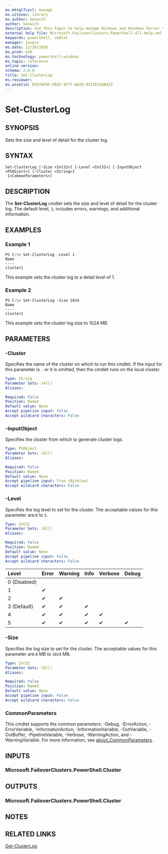```yaml
---
ms.mktglfcycl: manage
ms.sitesec: library
ms.author: kenwith
author: kenwith
description: Use this topic to help manage Windows and Windows Server technologies with Windows PowerShell.
external help file: Microsoft.FailoverClusters.PowerShell.dll-Help.xml
keywords: powershell, cmdlet
manager: jasgro
ms.date: 12/20/2016
ms.prod: w10
ms.technology: powershell-windows
ms.topic: reference
online version: 
schema: 2.0.0
title: Set-ClusterLog
ms.reviewer:
ms.assetid: EF07AF65-FB1F-4777-AA29-9213E52AB423
---
```


# Set-ClusterLog

## SYNOPSIS
Sets the size and level of detail for the cluster log.

## SYNTAX

```
Set-ClusterLog [-Size <Int32>] [-Level <Int32>] [-InputObject <PSObject>] [-Cluster <String>]
 [<CommonParameters>]
```

## DESCRIPTION
The **Set-ClusterLog** cmdlet sets the size and level of detail for the cluster log.
The default level, `3`, includes errors, warnings, and additional information.

## EXAMPLES

### Example 1
```
PS C:\> Set-ClusterLog -Level 1
Name 
---- 
cluster1
```

This example sets the cluster log to a detail level of 1.

### Example 2
```
PS C:\> Set-ClusterLog -Size 1024
Name 
---- 
cluster1
```

This example sets the cluster log size to 1024 MB.

## PARAMETERS

### -Cluster
Specifies the name of the cluster on which to run this cmdlet.
If the input for this parameter is `.` or it is omitted, then the cmdlet runs on the local cluster.

```yaml
Type: String
Parameter Sets: (All)
Aliases: 

Required: False
Position: Named
Default value: None
Accept pipeline input: False
Accept wildcard characters: False
```

### -InputObject
Specifies the cluster from which to generate cluster logs.

```yaml
Type: PSObject
Parameter Sets: (All)
Aliases: 

Required: False
Position: Named
Default value: None
Accept pipeline input: True (ByValue)
Accept wildcard characters: False
```

### -Level
Specifies the log level to set for the cluster.
The acceptable values for this parameter are:`0` to `5`.

```yaml
Type: Int32
Parameter Sets: (All)
Aliases: 

Required: False
Position: Named
Default value: None
Accept pipeline input: False
Accept wildcard characters: False
```
| Level  | Error  | Warning  | Info  | Verbose | Debug |
|:-----|:-----|:-----|:-----|:-----|:-----|
|0 (Disabled)  <br/> ||||||
|1  <br/> |&#x2714;||||
|2 <br/> |&#x2714;|&#x2714;|||
|3 (Default) <br/> |&#x2714;|&#x2714;|&#x2714;||
|4 <br/> |&#x2714;|&#x2714;|&#x2714;|&#x2714;|
|5  <br/> |&#x2714;|&#x2714;|&#x2714;|&#x2714;|&#x2714;|

### -Size
Specifies the log size to set for the cluster.
The acceptable values for this parameter are:`8` MB to `1024` MB.

```yaml
Type: Int32
Parameter Sets: (All)
Aliases: 

Required: False
Position: Named
Default value: None
Accept pipeline input: False
Accept wildcard characters: False
```

### CommonParameters
This cmdlet supports the common parameters: -Debug, -ErrorAction, -ErrorVariable, -InformationAction, -InformationVariable, -OutVariable, -OutBuffer, -PipelineVariable, -Verbose, -WarningAction, and -WarningVariable. For more information, see [about_CommonParameters](http://go.microsoft.com/fwlink/?LinkID=113216).

## INPUTS

### Microsoft.FailoverClusters.PowerShell.Cluster

## OUTPUTS

### Microsoft.FailoverClusters.PowerShell.Cluster

## NOTES

## RELATED LINKS

[Get-ClusterLog](./Get-ClusterLog.md)

